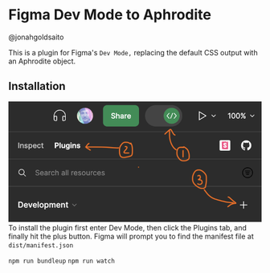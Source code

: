 # Figma Dev Mode to Aphrodite
@jonahgoldsaito

This is a plugin for Figma's `Dev Mode,` replacing the default CSS output with an Aphrodite object. 

## Installation
![Plugin installation](readme_assets/figma_install.png)
To install the plugin first enter Dev Mode, then click the Plugins tab, and finally hit the plus button. Figma will prompt you to find the manifest file at `dist/manifest.json` 

`npm run bundleup`
`npm run watch`